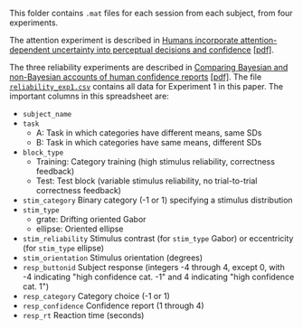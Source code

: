 This folder contains `.mat` files for each session from each subject, from four experiments.

The attention experiment is described in [Humans incorporate attention-dependent uncertainty into perceptual decisions and confidence](http://www.pnas.org/content/early/2018/10/05/1717720115) [[pdf]](http://www.wtadler.com/papers/Denison2018.pdf).

The three reliability experiments are described in [Comparing Bayesian and non-Bayesian accounts of human confidence reports](https://journals.plos.org/ploscompbiol/article?id=10.1371/journal.pcbi.1006572) [[pdf]](http://www.wtadler.com/papers/Adler2018b.pdf). The file [`reliability_exp1.csv`](reliability_exp1.csv) contains all data for Experiment 1 in this paper. The important columns in this spreadsheet are:

- `subject_name`
- `task`
  - A: Task in which categories have different means, same SDs
  - B: Task in which categories have same means, different SDs
- `block_type`
  - Training: Category training (high stimulus reliability, correctness feedback)
  - Test: Test block (variable stimulus reliability, no trial-to-trial correctness feedback)
- `stim_category` Binary category (-1 or 1) specifying a stimulus distribution
- `stim_type`
  - grate: Drifting oriented Gabor
  - ellipse: Oriented ellipse
- `stim_reliability` Stimulus contrast (for `stim_type` Gabor) or eccentricity (for `stim_type` ellipse)
- `stim_orientation` Stimulus orientation (degrees)
- `resp_buttonid` Subject response (integers -4 through 4, except 0, with -4 indicating "high confidence cat. -1" and 4 indicating "high confidence cat. 1")
- `resp_category` Category choice (-1 or 1)
- `resp_confidence` Confidence report (1 through 4)
- `resp_rt` Reaction time (seconds)
